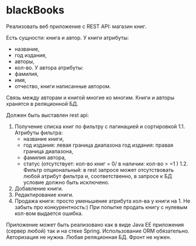 # blackBooks
Реализовать веб приложение с REST API: магазин книг. 

Есть сущности: книга и автор. 
У книги атрибуты:  
  * название, 
  * год издания, 
  * авторы, 
  * кол-во.
У автора атрибуты: 
  * фамилия, 
  * имя,
  * отчество, книги написанные автором. 

Связь между авторам и книгой многие ко многим. 
Книги и авторы хранятся в реляционной БД. 

Должен быть выставлен rest api: 
1. Получение списка книг по фильтру с пагинацией и сортировкой
  1.1. Атрибуты фильтра: 
    * название книги, 
    * год издания: левая граница диапазона год издания: правая граница диапазона, 
    * фамилия автора, 
    * статус (отсутствует: кол-во книг = 0/ в наличии: кол-во > =1 ) 
   1.2. Фильтр опциональный: в rest запросе может отсутствовать любой атрибут фильтра и, соответственно, в запросе к БД условие должно быть исключено. 
2. Добавление книги. 
3. Редактирование книги. 
4. Продажа книги: просто уменьшение атрибута кол-ва у книги на 1.  Не забыть про конкурентность:)  При попытке продать книгу с нулевым кол-вом выдается ошибка. 

Приложение может быть реализовано как в виде Java EE  приложения (сервер любой) так и на стеке Spring. 
Использование ORM обязательно. 
Авторизация не нужна. 
Любая реляционная БД. 
Фронт не нужен.
